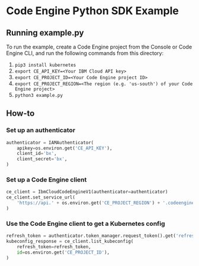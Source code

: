 # Code Engine Python SDK Example

## Running example.py

To run the example, create a Code Engine project from the Console or Code Engine CLI, and run the following commands from this directory:
1. `pip3 install kubernetes`
2. `export CE_API_KEY=<Your IBM Cloud API key>`
3. `export CE_PROJECT_ID=<Your Code Engine project ID>`
4. `export CE_PROJECT_REGION=<The region (e.g. 'us-south') of your Code Engine project>`
5. `python3 example.py`

## How-to

### Set up an authenticator
```python
authenticator = IAMAuthenticator(
    apikey=os.environ.get('CE_API_KEY'),
    client_id='bx',
    client_secret='bx',
)
```

### Set up a Code Engine client
```python
ce_client = IbmCloudCodeEngineV1(authenticator=authenticator)
ce_client.set_service_url(
    'https://api.' + os.environ.get('CE_PROJECT_REGION') + '.codeengine.cloud.ibm.com/api/v1'
)
```

### Use the Code Engine client to get a Kubernetes config
```python
refresh_token = authenticator.token_manager.request_token().get('refresh_token')
kubeconfig_response = ce_client.list_kubeconfig(
    refresh_token=refresh_token,
    id=os.environ.get('CE_PROJECT_ID'),
)
```
